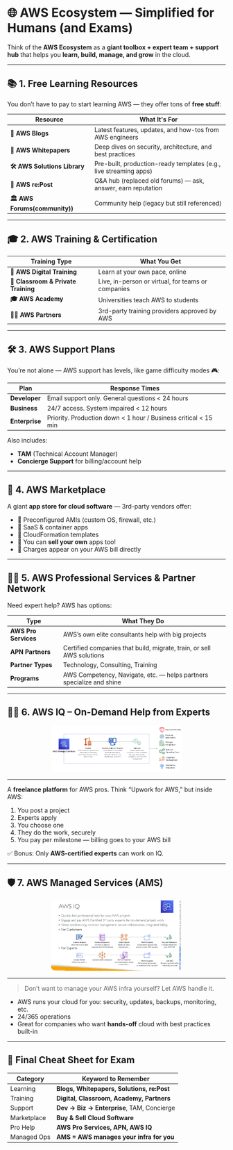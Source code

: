 # 🌐 AWS Ecosystem — Simplified for Humans (and Exams)

Think of the **AWS Ecosystem** as a **giant toolbox + expert team + support hub** that helps you **learn, build, manage, and grow** in the cloud.

---

## 📚 1. Free Learning Resources

You don’t have to pay to start learning AWS — they offer tons of **free stuff**:

| Resource                     | What It's For                                                     |
| ---------------------------- | ----------------------------------------------------------------- |
| **📝 AWS Blogs**             | Latest features, updates, and how-tos from AWS engineers          |
| **🧠 AWS Whitepapers**       | Deep dives on security, architecture, and best practices          |
| **🛠️ AWS Solutions Library** | Pre-built, production-ready templates (e.g., live streaming apps) |
| **💬 AWS re\:Post**          | Q\&A hub (replaced old forums) — ask, answer, earn reputation     |
| **🏛 AWS Forums(community))** | Community help (legacy but still referenced)                      |

---

## 🎓 2. AWS Training & Certification

| Training Type                       | What You Get                                       |
| ----------------------------------- | -------------------------------------------------- |
| **🎥 AWS Digital Training**         | Learn at your own pace, online                     |
| **🏫 Classroom & Private Training** | Live, in-person or virtual, for teams or companies |
| **🎓 AWS Academy**                  | Universities teach AWS to students                 |
| **🧑‍🏫 AWS Partners**              | 3rd-party training providers approved by AWS       |

---

## 🛠️ 3. AWS Support Plans

You’re not alone — AWS support has levels, like game difficulty modes 🎮:

| Plan           | Response Times                                                  |
| -------------- | --------------------------------------------------------------- |
| **Developer**  | Email support only. General questions < 24 hours                |
| **Business**   | 24/7 access. System impaired < 12 hours                         |
| **Enterprise** | Priority. Production down < 1 hour / Business critical < 15 min |

Also includes:

- **TAM** (Technical Account Manager)
- **Concierge Support** for billing/account help

---

## 🛒 4. AWS Marketplace

A giant **app store for cloud software** — 3rd-party vendors offer:

- 🔹 Preconfigured AMIs (custom OS, firewall, etc.)
- 🔹 SaaS & container apps
- 🔹 CloudFormation templates
- 🔹 You can **sell your own** apps too!
- 🔹 Charges appear on your AWS bill directly

---

## 🧑‍💼 5. AWS Professional Services & Partner Network

Need expert help? AWS has options:

| Type                 | What They Do                                                          |
| -------------------- | --------------------------------------------------------------------- |
| **AWS Pro Services** | AWS’s own elite consultants help with big projects                    |
| **APN Partners**     | Certified companies that build, migrate, train, or sell AWS solutions |
| **Partner Types**    | Technology, Consulting, Training                                      |
| **Programs**         | AWS Competency, Navigate, etc. — helps partners specialize and shine  |

---

## 👨‍🔧 6. AWS IQ – On-Demand Help from Experts

<div style="text-align: center;">
    <img src="images/aws-iq.png" alt="AWS IQ" style="border-radius: 10px; width: 60%;" />
</div>

---

A **freelance platform** for AWS pros. Think “Upwork for AWS,” but inside AWS:

1. You post a project
2. Experts apply
3. You choose one
4. They do the work, securely
5. You pay per milestone — billing goes to your AWS bill

✅ Bonus: Only **AWS-certified experts** can work on IQ.

---

## 🛡️ 7. AWS Managed Services (AMS)

<div style="text-align: center;">
    <img src="images/ams.png" alt="AWS Managed Services" style="border-radius: 10px; width: 60%;" />
</div>

---

> Don’t want to manage your AWS infra yourself? Let AWS handle it.

- AWS runs your cloud for you: security, updates, backups, monitoring, etc.
- 24/365 operations
- Great for companies who want **hands-off** cloud with best practices built-in

---

## 🧠 Final Cheat Sheet for Exam

| Category    | Keyword to Remember                         |
| ----------- | ------------------------------------------- |
| Learning    | **Blogs, Whitepapers, Solutions, re\:Post** |
| Training    | **Digital, Classroom, Academy, Partners**   |
| Support     | **Dev → Biz → Enterprise**, TAM, Concierge  |
| Marketplace | **Buy & Sell Cloud Software**               |
| Pro Help    | **AWS Pro Services, APN, AWS IQ**           |
| Managed Ops | **AMS = AWS manages your infra for you**    |

